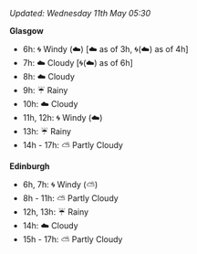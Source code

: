 *Updated: Wednesday 11th May 05:30*

**Glasgow**

* 6h: :cyclone: Windy (:cloud:) [:cloud: as of 3h, :cyclone:(:cloud:) as of 4h]
* 7h: :cloud: Cloudy [:cyclone:(:cloud:) as of 6h]
* 8h: :cloud: Cloudy
* 9h: :umbrella: Rainy
* 10h: :cloud: Cloudy
* 11h, 12h: :cyclone: Windy (:cloud:)
* 13h: :umbrella: Rainy
* 14h - 17h: :partly_sunny: Partly Cloudy

**Edinburgh**

* 6h, 7h: :cyclone: Windy (:partly_sunny:)
* 8h - 11h: :partly_sunny: Partly Cloudy
* 12h, 13h: :umbrella: Rainy
* 14h: :cloud: Cloudy
* 15h - 17h: :partly_sunny: Partly Cloudy
